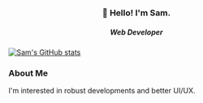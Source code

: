 <h3 align="center">👋 Hello! I'm Sam.</h3>
<h5 align="center">Web Developer</h5>

[![Sam's GitHub stats](https://github-readme-stats.vercel.app/api?username=samnoh)](https://github.com/samnoh/github-readme-stats)

### About Me

I'm interested in robust developments and better UI/UX.

